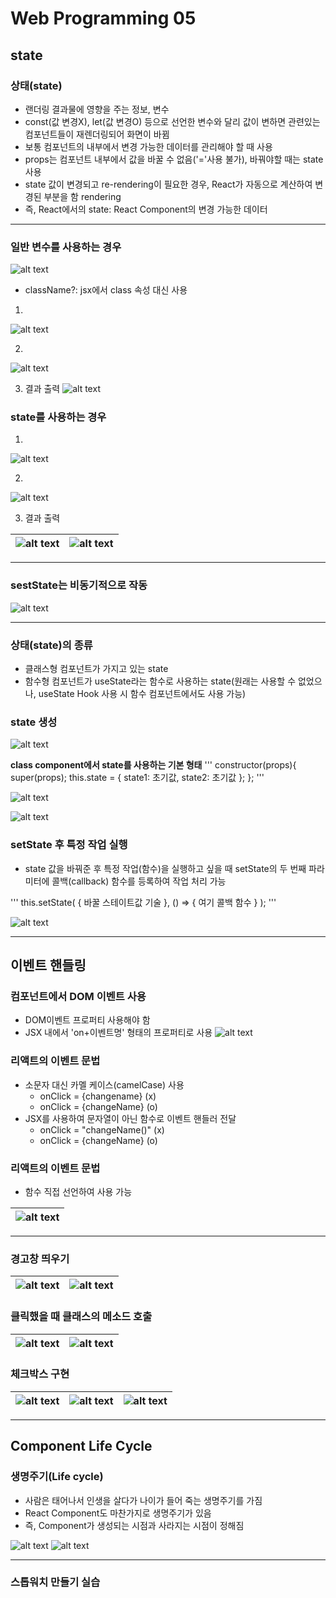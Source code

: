 # Web Programming 05

## state
### 상태(state)
- 랜더링 결과물에 영향을 주는 정보, 변수
- const(값 변경X), let(값 변경O) 등으로 선언한 변수와 달리 값이 변하면 관련있는 컴포넌트들이 재렌더링되어 화면이 바뀜
- 보통 컴포넌트의 내부에서 변경 가능한 데이터를 관리해야 할 때 사용
- props는 컴포넌트 내부에서 값을 바꿀 수 없음('='사용 불가), 바꿔야할 때는 state 사용
- state 값이 변경되고 re-rendering이 필요한 경우, React가 자동으로 계산하여 변경된 부분을 함 rendering
- 즉, React에서의 state: React Component의 변경 가능한 데이터

---

### 일반 변수를 사용하는 경우
![alt text](image.png)
- className?: jsx에서 class 속성 대신 사용

1.
![alt text](image-1.png)

2.
![alt text](image-2.png)

3. 결과 출력
![alt text](image-8.png)

### state를 사용하는 경우

1.
![alt text](image-4.png)

2.
![alt text](image-5.png)

3. 결과 출력

![alt text](image-6.png) | ![alt text](image-7.png)
---| ---|

---

### sestState는 비동기적으로 작동<br>
![alt text](image-9.png)

---

### 상태(state)의 종류
- 클래스형 컴포넌트가 가지고 있는 state
- 함수형 컴포넌트가 useState라는 함수로 사용하는 state(원래는 사용할 수 없었으나, useState Hook 사용 시 함수 컴포넌트에서도 사용 가능)

### state 생성
![alt text](image-10.png)

**class component에서 state를 사용하는 기본 형태**
'''
constructor(props){
super(props);
this.state = {
state1: 초기값,
state2: 초기값
};
};
'''

![alt text](image-11.png)

![alt text](image-12.png)

### setState 후 특정 작업 실행
- state 값을 바꿔준 후 특정 작업(함수)을 실행하고 싶을 때 setState의 두 번째 파라미터에 콜백(callback) 함수를 등록하여 작업 처리 가능

'''
this.setState( { 바꿀 스테이트값 기술 }, () => { 여기 콜백 함수 } );
'''

![alt text](image-13.png)

---
## 이벤트 핸들링
### 컴포넌트에서 DOM 이벤트 사용
- DOM이벤트 프로퍼티 사용해야 함
- JSX 내에서 'on+이벤트명' 형태의 프로퍼티로 사용
![alt text](image-14.png)

### 리액트의 이벤트 문법
- 소문자 대신 카멜 케이스(camelCase) 사용
    - onClick = {changename} (x)
    - onClick = {changeName} (o)
- JSX를 사용하여 문자열이 아닌 함수로 이벤트 핸들러 전달
    - onClick = "changeName()" (x)
    - onClick = {changeName} (o)

### 리액트의 이벤트 문법
- 함수 직접 선언하여 사용 가능

![alt text](image-15.png) |
---|

---

### 경고창 띄우기

![alt text](image-16.png) | ![alt text](image-17.png)
---| ---|

### 클릭했을 때 클래스의 메소드 호출

![alt text](image-18.png) | ![alt text](image-19.png)
---| ---|

### 체크박스 구현

![alt text](image-20.png) | ![alt text](image-21.png) | ![alt text](image-22.png)
---| ---| ---|

---

## Component Life Cycle

### 생명주기(Life cycle)
- 사람은 태어나서 인생을 살다가 나이가 들어 죽는 생명주기를 가짐
- React Component도 마찬가지로 생명주기가 있음
- 즉, Component가 생성되는 시점과 사라지는 시점이 정해짐

![alt text](image-23.png)
![alt text](image-24.png)

---

### 스톱워치 만들기 실습
